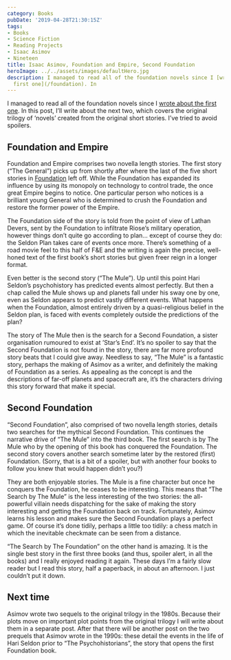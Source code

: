 ```yaml
---
category: Books
pubDate: '2019-04-28T21:30:15Z'
tags:
- Books
- Science Fiction
- Reading Projects
- Isaac Asimov
- Nineteen
title: Isaac Asimov, Foundation and Empire, Second Foundation
heroImage: ../../assets/images/defaultHero.jpg
description: I managed to read all of the foundation novels since I [wrote about the
  first one](/foundation). In
---
```

I managed to read all of the foundation novels since I [wrote about the first one](/foundation). In this post, I’ll write about the next two, which covers the original trilogy of ‘novels’ created from the original short stories. I’ve tried to avoid spoilers.

## Foundation and Empire

Foundation and Empire comprises two novella length stories. The first story (“The General”) picks up from shortly after where the last of the five short stories in [Foundation](/foundation) left off. While the Foundation has expanded its influence by using its monopoly on technology to control trade, the once great Empire begins to notice. One particular person who notices is a brilliant young General who is determined to crush the Foundation and restore the former power of the Empire.

The Foundation side of the story is told from the point of view of Lathan Devers, sent by the Foundation to infiltrate Riose’s military operation, however things don’t quite go according to plan… except of course they do: the Seldon Plan takes care of events once more. There’s something of a road movie feel to this half of F&E and the writing is again the precise, well-honed text of the first book’s short stories but given freer reign in a longer format. 

Even better is the second story (“The Mule”). Up until this point Hari Seldon’s psychohistory has predicted events almost perfectly. But then a chap called the Mule shows up and planets fall under his sway one by one, even as Seldon appears to predict vastly different events. What happens when the Foundation, almost entirely driven by a quasi-religious belief in the Seldon plan, is faced with events completely outside the predictions of the plan?

The story of The Mule then is the search for a Second Foundation, a sister organisation rumoured to exist at ’Star’s End’. It’s no spoiler to say that the Second Foundation is not found in the story, there are far more profound story beats that I could give away. Needless to say, “The Mule” is a fantastic story, perhaps the making of Asimov as a writer, and definitely the making of Foundation as a series. As appealing as the concept is and the descriptions of far-off planets and spacecraft are, it’s the characters driving this story forward that make it special.

## Second Foundation

“Second Foundation”, also comprised of two novella length stories, details two searches for the mythical Second Foundation. This continues the narrative drive of “The Mule” into the third book.  The first search is by The Mule who by the opening of this book has conquered the Foundation. The second story covers another search sometime later by the restored (first) Foundation. (Sorry, that is a bit of a spoiler, but with another four books to follow you knew that would happen didn’t you?)

They are both enjoyable stories. The Mule is a fine character but once he conquers the Foundation, he ceases to be interesting. This means that “The Search by The Mule” is the less interesting of the two stories: the all-powerful villain needs dispatching for the sake of making the story interesting and getting the Foundation back on track. Fortunately, Asimov learns his lesson and makes sure the Second Foundation plays a perfect game. Of course it’s done tidily, perhaps a little too tidily: a chess match in which the inevitable checkmate can be seen from a distance.

“The Search by The Foundation” on the other hand is amazing. It is the single best story in the first three books (and thus, spoiler alert, in all the books) and I really enjoyed reading it again. These days I’m a fairly slow reader but I read this story, half a paperback, in about an afternoon. I just couldn’t put it down. 

## Next time
Asimov wrote two sequels to the original trilogy in the 1980s. Because their plots move on important plot points from the original trilogy I will write about them in a separate post. After that there will be another post on the two prequels that Asimov wrote in the 1990s: these detail the events in the life of Hari Seldon prior to “The Psychohistorians”, the story that opens the first Foundation book.